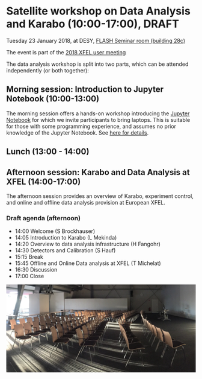 # Satellite workshop on Data Analysis and Karabo (10:00-17:00), DRAFT

Tuesday 23 January 2018, at DESY, [FLASH Seminar room (building 28c)](https://www.google.de/maps/place/FLASH/@53.5804765,9.8796105,1213m/data=!3m2!1e3!4b1!4m5!3m4!1s0x47b1842e70501fed:0x8cc3df31f98c81f7!8m2!3d53.5804733!4d9.8818045)

The event is part of
the
[2018 XFEL user meeting](https://indico.desy.de/indico/event/18831/)


The data analysis workshop is split into two parts, which can be
attended independently (or both together):

## Morning session: Introduction to Jupyter Notebook (10:00-13:00)

The morning session offers a hands-on workshop introducing
the [Jupyter Notebook](http://jupyter.org) for which we invite
participants to bring laptops. This is suitable for those with some
programming experience, and assumes no prior knowledge of the Jupyter
Notebook. See [here for details](jupyter.md).

## Lunch (13:00 - 14:00)

## Afternoon session: Karabo and Data Analysis at XFEL (14:00-17:00)

The afternoon session provides an overview of Karabo, experiment
control, and online and offline data analysis provision at European
XFEL.


### Draft agenda (afternoon)

* 14:00 Welcome (S Brockhauser)
* 14:05 Introduction to Karabo (L Mekinda)
* 14:20 Overview to data analysis infrastructure (H Fangohr)
* 14:30 Detectors and Calibration (S Hauf)
* 15:15 Break
* 15:45 Offline and Online Data analysis at XFEL (T Michelat)
* 16:30 Discussion
* 17:00 Close

![FLASH seminar room](flash-seminar-room.jpg)

